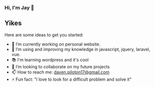 ### Hi, I'm Jay 👋

## Yikes



Here are some ideas to get you started:

- 🔭 I’m currently working on personal website.
- 🌱 I’m using and improving my knowledge in javascript, jquery, laravel, vue.
- 📚 I'm learning wordpress and it's cool
- 👯 I’m looking to collaborate on my future projects
- 📫 How to reach me: daven.piloton17@gmail.com
- ⚡ Fun fact: "I love to look for a difficult problem and solve it"

